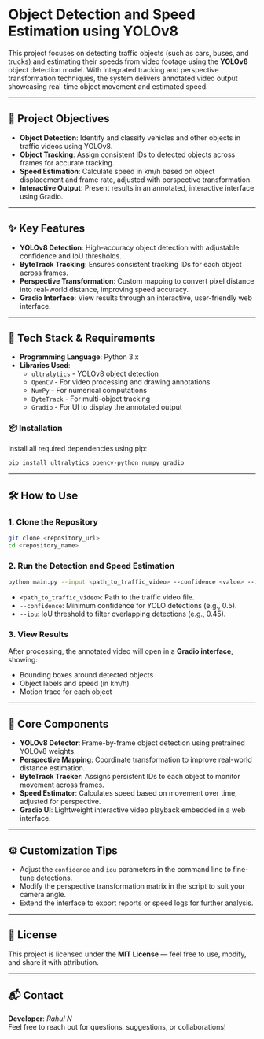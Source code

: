 
# **Object Detection and Speed Estimation using YOLOv8**

This project focuses on detecting traffic objects (such as cars, buses, and trucks) and estimating their speeds from video footage using the **YOLOv8** object detection model. With integrated tracking and perspective transformation techniques, the system delivers annotated video output showcasing real-time object movement and estimated speed.

---

## 🚦 **Project Objectives**

- **Object Detection**: Identify and classify vehicles and other objects in traffic videos using YOLOv8.
- **Object Tracking**: Assign consistent IDs to detected objects across frames for accurate tracking.
- **Speed Estimation**: Calculate speed in km/h based on object displacement and frame rate, adjusted with perspective transformation.
- **Interactive Output**: Present results in an annotated, interactive interface using Gradio.

---

## ✨ **Key Features**

- **YOLOv8 Detection**: High-accuracy object detection with adjustable confidence and IoU thresholds.
- **ByteTrack Tracking**: Ensures consistent tracking IDs for each object across frames.
- **Perspective Transformation**: Custom mapping to convert pixel distance into real-world distance, improving speed accuracy.
- **Gradio Interface**: View results through an interactive, user-friendly web interface.

---

## 🧰 **Tech Stack & Requirements**

- **Programming Language**: Python 3.x
- **Libraries Used**:
  - [`ultralytics`](https://github.com/ultralytics/ultralytics) - YOLOv8 object detection
  - `OpenCV` - For video processing and drawing annotations
  - `NumPy` - For numerical computations
  - `ByteTrack` - For multi-object tracking
  - `Gradio` - For UI to display the annotated output

### 📦 Installation

Install all required dependencies using pip:

```bash
pip install ultralytics opencv-python numpy gradio
```

---

## 🛠️ **How to Use**

### 1. **Clone the Repository**
```bash
git clone <repository_url>
cd <repository_name>
```

### 2. **Run the Detection and Speed Estimation**
```bash
python main.py --input <path_to_traffic_video> --confidence <value> --iou <value>
```

- `<path_to_traffic_video>`: Path to the traffic video file.
- `--confidence`: Minimum confidence for YOLO detections (e.g., 0.5).
- `--iou`: IoU threshold to filter overlapping detections (e.g., 0.45).

### 3. **View Results**
After processing, the annotated video will open in a **Gradio interface**, showing:
- Bounding boxes around detected objects  
- Object labels and speed (in km/h)  
- Motion trace for each object  

---

## 🧩 **Core Components**

- **YOLOv8 Detector**: Frame-by-frame object detection using pretrained YOLOv8 weights.
- **Perspective Mapping**: Coordinate transformation to improve real-world distance estimation.
- **ByteTrack Tracker**: Assigns persistent IDs to each object to monitor movement across frames.
- **Speed Estimator**: Calculates speed based on movement over time, adjusted for perspective.
- **Gradio UI**: Lightweight interactive video playback embedded in a web interface.

---

## ⚙️ **Customization Tips**

- Adjust the `confidence` and `iou` parameters in the command line to fine-tune detections.
- Modify the perspective transformation matrix in the script to suit your camera angle.
- Extend the interface to export reports or speed logs for further analysis.

---

## 📄 **License**

This project is licensed under the **MIT License** — feel free to use, modify, and share it with attribution.

---

## 📬 **Contact**

**Developer**: *Rahul N*  
Feel free to reach out for questions, suggestions, or collaborations!

